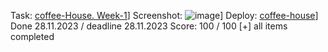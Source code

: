 Task: [сoffee-House. Week-1](https://github.com/rolling-scopes-school/tasks/blob/master/tasks/coffee-house/coffee-house.md)]
Screenshot: ![image](https://github.com/vkRadchenko/coffe-house/assets/23173549/6e252a83-9d24-4f2a-9025-4b39b43fbc41)]
Deploy: [coffee-house](https://vkradchenko.github.io/coffe-house/)]
Done 28.11.2023 / deadline 28.11.2023
Score: 100 / 100
[+] all items completed
